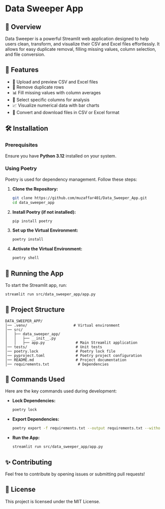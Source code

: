# Data Sweeper App

## 🚀 Overview
Data Sweeper is a powerful Streamlit web application designed to help users clean, transform, and visualize their CSV and Excel files effortlessly. It allows for easy duplicate removal, filling missing values, column selection, and file conversion.

## 📌 Features
- 📂 Upload and preview CSV and Excel files
- 🧹 Remove duplicate rows
- 📊 Fill missing values with column averages
- 🎯 Select specific columns for analysis
- 📈 Visualize numerical data with bar charts
- 🔄 Convert and download files in CSV or Excel format

## 🛠️ Installation
### Prerequisites
Ensure you have **Python 3.12** installed on your system.

### Using Poetry
Poetry is used for dependency management. Follow these steps:

1. **Clone the Repository:**
   ```sh
   git clone https://github.com/muzaffar401/Data_Sweeper_App.git
   cd data_sweeper_app
   ```

2. **Install Poetry (if not installed):**
   ```sh
   pip install poetry
   ```

3. **Set up the Virtual Environment:**
   ```sh
   poetry install
   ```

4. **Activate the Virtual Environment:**
   ```sh
   poetry shell
   ```

## 🚀 Running the App
To start the Streamlit app, run:
```sh
streamlit run src/data_sweeper_app/app.py
```

## 📂 Project Structure
```
DATA_SWEEPER_APP/
│── .venv/                     # Virtual environment
│── src/
│   ├── data_sweeper_app/
│   │   ├── __init__.py
│   │   ├── app.py              # Main Streamlit application
│── tests/                      # Unit tests
│── poetry.lock                 # Poetry lock file
│── pyproject.toml              # Poetry project configuration
│── README.md                   # Project documentation
│── requirements.txt             # Dependencies
```

## 🔧 Commands Used
Here are the key commands used during development:

- **Lock Dependencies:**
  ```sh
  poetry lock
  ```
- **Export Dependencies:**
  ```sh
  poetry export -f requirements.txt --output requirements.txt --without-hashes
  ```
- **Run the App:**
  ```sh
  streamlit run src/data_sweeper_app/app.py
  ```

## ✨ Contributing
Feel free to contribute by opening issues or submitting pull requests!

## 📜 License
This project is licensed under the MIT License.


